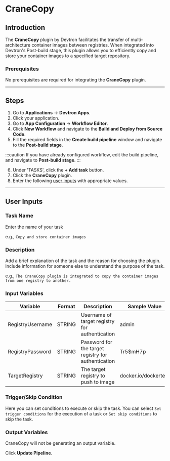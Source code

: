 # CraneCopy

## Introduction
The **CraneCopy** plugin by Devtron facilitates the transfer of multi-architecture container images between registries. When integrated into Devtron's Post-build stage, this plugin allows you to efficiently copy and store your container images to a specified target repository.

### Prerequisites
No prerequisites are required for integrating the **CraneCopy** plugin.

---

## Steps
1. Go to **Applications** → **Devtron Apps**.
2. Click your application.
3. Go to **App Configuration** → **Workflow Editor**.
4. Click **New Workflow** and navigate to the **Build and Deploy from Source Code**.
5. Fill the required fields in the **Create build pipeline** window and navigate to the **Post-build stage**.

:::caution 
If you have already configured workflow, edit the build pipeline, and navigate to **Post-build stage**.
:::

6. Under 'TASKS', click the **+ Add task** button.
7. Click the **CraneCopy** plugin.
8. Enter the following [user inputs](#user-inputs) with appropriate values.

---

## User Inputs

### Task Name
Enter the name of your task

e.g., `Copy and store container images`

### Description
Add a brief explanation of the task and the reason for choosing the plugin. Include information for someone else to understand the purpose of the task.

e.g., `The CraneCopy plugin is integrated to copy the container images from one registry to another.`

### Input Variables

| Variable                 | Format       | Description | Sample Value |
| ------------------------ | ------------ | ----------- | ------------ |
|   RegistryUsername       |    STRING    | Username of target registry for authentication      |    admin                |
|   RegistryPassword       |    STRING    | Password for the target registry for authentication |    Tr5$mH7p             |
|   TargetRegistry         |    STRING    | The target registry to push to image                |    docker.io/dockertest | 


### Trigger/Skip Condition
Here you can set conditions to execute or skip the task. You can select `Set trigger conditions` for the execution of a task or `Set skip conditions` to skip the task.

### Output Variables
CraneCopy will not be generating an output variable.

Click **Update Pipeline**.



